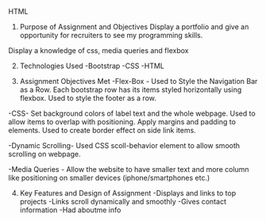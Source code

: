 HTML
1) Purpose of Assignment and Objectives
Display a portfolio and give an opportunity for recruiters to see my programming skills.

Display a knowledge of css, media queries and flexbox

2) Technologies Used 
-Bootstrap
-CSS
-HTML 

3) Assignment Objectives Met
-Flex-Box - Used to Style the Navigation Bar as a Row. Each bootstrap row has its items styled horizontally using flexbox. Used to style the footer as a row. 

-CSS- Set background colors of label text and the whole webpage. Used to allow items to overlap with positioning. Apply margins and padding to elements. Used to create border effect on side link items.

-Dynamic Scrolling- Used CSS scoll-behavior element to allow smooth scrolling on webpage. 

-Media Queries - Allow the website to have smaller text and more column like positioning on smaller devices (iphone/smartphones etc.)

4) Key Features and Design of Assignment 
-Displays and links to top projects 
-Links scroll dynamically and smoothly 
-Gives contact information
-Had aboutme info 
